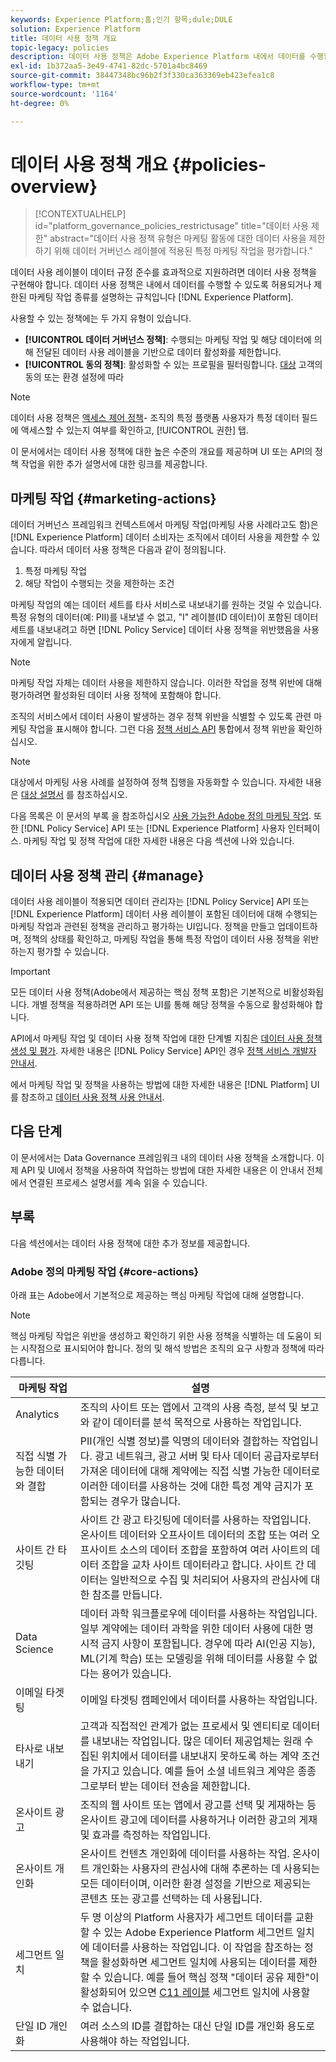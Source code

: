 ```yaml
---
keywords: Experience Platform;홈;인기 항목;dule;DULE
solution: Experience Platform
title: 데이터 사용 정책 개요
topic-legacy: policies
description: 데이터 사용 정책은 Adobe Experience Platform 내에서 데이터를 수행할 수 있도록 허용하거나 제한하는 마케팅 작업 종류를 설명하는 규칙입니다.
exl-id: 1b372aa5-3e49-4741-82dc-5701a4bc8469
source-git-commit: 38447348bc96b2f3f330ca363369eb423efea1c8
workflow-type: tm+mt
source-wordcount: '1164'
ht-degree: 0%

---
```


# 데이터 사용 정책 개요 {#policies-overview}

>[!CONTEXTUALHELP]
>id="platform_governance_policies_restrictusage"
>title="데이터 사용 제한"
>abstract="데이터 사용 정책 유형은 마케팅 활동에 대한 데이터 사용을 제한하기 위해 데이터 거버넌스 레이블에 적용된 특정 마케팅 작업을 평가합니다."

데이터 사용 레이블이 데이터 규정 준수를 효과적으로 지원하려면 데이터 사용 정책을 구현해야 합니다. 데이터 사용 정책은 내에서 데이터를 수행할 수 있도록 허용되거나 제한된 마케팅 작업 종류를 설명하는 규칙입니다 [!DNL Experience Platform].

사용할 수 있는 정책에는 두 가지 유형이 있습니다.

* **[!UICONTROL 데이터 거버넌스 정책]**: 수행되는 마케팅 작업 및 해당 데이터에 의해 전달된 데이터 사용 레이블을 기반으로 데이터 활성화를 제한합니다.
* **[!UICONTROL 동의 정책]**: 활성화할 수 있는 프로필을 필터링합니다. [대상](../../destinations/home.md) 고객의 동의 또는 환경 설정에 따라

>[!NOTE]
>
>데이터 사용 정책은 [액세스 제어 정책](../../access-control/abac/end-to-end-guide.md#policy)- 조직의 특정 플랫폼 사용자가 특정 데이터 필드에 액세스할 수 있는지 여부를 확인하고, [!UICONTROL 권한] 탭.

이 문서에서는 데이터 사용 정책에 대한 높은 수준의 개요를 제공하며 UI 또는 API의 정책 작업을 위한 추가 설명서에 대한 링크를 제공합니다.

## 마케팅 작업 {#marketing-actions}

데이터 거버넌스 프레임워크 컨텍스트에서 마케팅 작업(마케팅 사용 사례라고도 함)은 [!DNL Experience Platform] 데이터 소비자는 조직에서 데이터 사용을 제한할 수 있습니다. 따라서 데이터 사용 정책은 다음과 같이 정의됩니다.

1. 특정 마케팅 작업
2. 해당 작업이 수행되는 것을 제한하는 조건

마케팅 작업의 예는 데이터 세트를 타사 서비스로 내보내기를 원하는 것일 수 있습니다. 특정 유형의 데이터(예: PII)를 내보낼 수 없고, &quot;I&quot; 레이블(ID 데이터)이 포함된 데이터 세트를 내보내려고 하면 [!DNL Policy Service] 데이터 사용 정책을 위반했음을 사용자에게 알립니다.

>[!NOTE]
>
>마케팅 작업 자체는 데이터 사용을 제한하지 않습니다. 이러한 작업을 정책 위반에 대해 평가하려면 활성화된 데이터 사용 정책에 포함해야 합니다.

조직의 서비스에서 데이터 사용이 발생하는 경우 정책 위반을 식별할 수 있도록 관련 마케팅 작업을 표시해야 합니다. 그런 다음 [정책 서비스 API](https://www.adobe.io/experience-platform-apis/references/policy-service/) 통합에서 정책 위반을 확인하십시오.

>[!NOTE]
>
>대상에서 마케팅 사용 사례를 설정하여 정책 집행을 자동화할 수 있습니다. 자세한 내용은 [대상 설명서](../../destinations/home.md) 를 참조하십시오.

다음 목록은 이 문서의 부록 을 참조하십시오 [사용 가능한 Adobe 정의 마케팅 작업](#core-actions). 또한 [!DNL Policy Service] API 또는 [!DNL Experience Platform] 사용자 인터페이스. 마케팅 작업 및 정책 작업에 대한 자세한 내용은 다음 섹션에 나와 있습니다.

<!-- (Add after AAM DEC mapping doc is published)
### Inheritance from Adobe Audience Manager Data Export Controls

Experience Platform has the ability to share segments with Adobe Audience Manager. Any Data Export Controls that have been applied to Audience Manager segments are translated to equivalent marketing use cases recognized by Experience Platform Data Governance.

For a reference on how specific Data Export Controls map to marketing actions in Platform, please refer to the [Audience Manager documentation](https://experienceleague.adobe.com/docs/audience-manager/user-guide/features/data-export-controls.html).
-->

## 데이터 사용 정책 관리 {#manage}

데이터 사용 레이블이 적용되면 데이터 관리자는 [!DNL Policy Service] API 또는 [!DNL Experience Platform] 데이터 사용 레이블이 포함된 데이터에 대해 수행되는 마케팅 작업과 관련된 정책을 관리하고 평가하는 UI입니다. 정책을 만들고 업데이트하며, 정책의 상태를 확인하고, 마케팅 작업을 통해 특정 작업이 데이터 사용 정책을 위반하는지 평가할 수 있습니다.

>[!IMPORTANT]
>
>모든 데이터 사용 정책(Adobe에서 제공하는 핵심 정책 포함)은 기본적으로 비활성화됩니다. 개별 정책을 적용하려면 API 또는 UI를 통해 해당 정책을 수동으로 활성화해야 합니다.

API에서 마케팅 작업 및 데이터 사용 정책 작업에 대한 단계별 지침은 [데이터 사용 정책 생성 및 평가](create.md). 자세한 내용은 [!DNL Policy Service] API인 경우 [정책 서비스 개발자 안내서](../api/getting-started.md).

에서 마케팅 작업 및 정책을 사용하는 방법에 대한 자세한 내용은 [!DNL Platform] UI를 참조하고 [데이터 사용 정책 사용 안내서](./user-guide.md).

## 다음 단계

이 문서에서는 Data Governance 프레임워크 내의 데이터 사용 정책을 소개합니다. 이제 API 및 UI에서 정책을 사용하여 작업하는 방법에 대한 자세한 내용은 이 안내서 전체에서 연결된 프로세스 설명서를 계속 읽을 수 있습니다.

## 부록

다음 섹션에서는 데이터 사용 정책에 대한 추가 정보를 제공합니다.

### Adobe 정의 마케팅 작업 {#core-actions}

아래 표는 Adobe에서 기본적으로 제공하는 핵심 마케팅 작업에 대해 설명합니다.

>[!NOTE]
>
>핵심 마케팅 작업은 위반을 생성하고 확인하기 위한 사용 정책을 식별하는 데 도움이 되는 시작점으로 표시되어야 합니다. 정의 및 해석 방법은 조직의 요구 사항과 정책에 따라 다릅니다.

| 마케팅 작업 | 설명 |
| --- | --- |
| Analytics | 조직의 사이트 또는 앱에서 고객의 사용 측정, 분석 및 보고와 같이 데이터를 분석 목적으로 사용하는 작업입니다. |
| 직접 식별 가능한 데이터와 결합 | PII(개인 식별 정보)를 익명의 데이터와 결합하는 작업입니다. 광고 네트워크, 광고 서버 및 타사 데이터 공급자로부터 가져온 데이터에 대해 계약에는 직접 식별 가능한 데이터로 이러한 데이터를 사용하는 것에 대한 특정 계약 금지가 포함되는 경우가 많습니다. |
| 사이트 간 타깃팅 | 사이트 간 광고 타깃팅에 데이터를 사용하는 작업입니다. 온사이트 데이터와 오프사이트 데이터의 조합 또는 여러 오프사이트 소스의 데이터 조합을 포함하여 여러 사이트의 데이터 조합을 교차 사이트 데이터라고 합니다. 사이트 간 데이터는 일반적으로 수집 및 처리되어 사용자의 관심사에 대한 참조를 만듭니다. |
| Data Science | 데이터 과학 워크플로우에 데이터를 사용하는 작업입니다. 일부 계약에는 데이터 과학을 위한 데이터 사용에 대한 명시적 금지 사항이 포함됩니다. 경우에 따라 AI(인공 지능), ML(기계 학습) 또는 모델링을 위해 데이터를 사용할 수 없다는 용어가 있습니다. |
| 이메일 타겟팅 | 이메일 타겟팅 캠페인에서 데이터를 사용하는 작업입니다. |
| 타사로 내보내기 | 고객과 직접적인 관계가 없는 프로세서 및 엔티티로 데이터를 내보내는 작업입니다. 많은 데이터 제공업체는 원래 수집된 위치에서 데이터를 내보내지 못하도록 하는 계약 조건을 가지고 있습니다. 예를 들어 소셜 네트워크 계약은 종종 그로부터 받는 데이터 전송을 제한합니다. |
| 온사이트 광고 | 조직의 웹 사이트 또는 앱에서 광고를 선택 및 게재하는 등 온사이트 광고에 데이터를 사용하거나 이러한 광고의 게재 및 효과를 측정하는 작업입니다. |
| 온사이트 개인화 | 온사이트 컨텐츠 개인화에 데이터를 사용하는 작업. 온사이트 개인화는 사용자의 관심사에 대해 추론하는 데 사용되는 모든 데이터이며, 이러한 환경 설정을 기반으로 제공되는 콘텐츠 또는 광고를 선택하는 데 사용됩니다. |
| 세그먼트 일치 | 두 명 이상의 Platform 사용자가 세그먼트 데이터를 교환할 수 있는 Adobe Experience Platform 세그먼트 일치에 데이터를 사용하는 작업입니다. 이 작업을 참조하는 정책을 활성화하면 세그먼트 일치에 사용되는 데이터를 제한할 수 있습니다. 예를 들어 핵심 정책 &quot;데이터 공유 제한&quot;이 활성화되어 있으면 [C11 레이블](../labels/reference.md#c11) 세그먼트 일치에 사용할 수 없습니다. |
| 단일 ID 개인화 | 여러 소스의 ID를 결합하는 대신 단일 ID를 개인화 용도로 사용해야 하는 작업입니다. |
